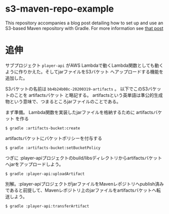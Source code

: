 # s3-maven-repo-example
This repository accompanies a blog post detailing how to set up and use an S3-based Maven repository with Gradle. For more information see [that post](https://medium.com/@JacobASeverson/s3-maven-repositories-and-gradle-911c25cebeeb)


# 追伸

サブプロジェクト `player-api` がAWS Lambdaで動くLambda関数としても動くように作りかえた。そしてjarファイルをS3バケット へアップロードする機能を追加した。

S3バケットの名前は `bb4b24b08c-20200319-artifacts` 。
以下でこのS3バケットのことを artifactsバケット と略記する。
artifactsという英単語は準公的生成物という意味で、つまるところjarファイルのことである。

まず準備。
Lambda関数を実装したjarファイルを格納するために artifactsバケット を作る
```
$ gradle :artifacts-bucket:create
```

artifactsバケットにバケットポリシーを付与する
```
$ gradle :artifacts-bucket:setBucketPolicy
```

つぎに
:player-apiプロジェクトのbuild/libsディレクトリからartifactsバケットへjarをアップロードしよう。

```
$ gradle :player-api:uploadArtifact
```

別解。:player-apiプロジェクトがjarファイルをMavenレポジトリへpublish済みであると前提して、Mavenレポジトリ上のjarファイルをartifactsバケットへ転送しよう。

```
$ gradle :player-api:transferArtifact
```
